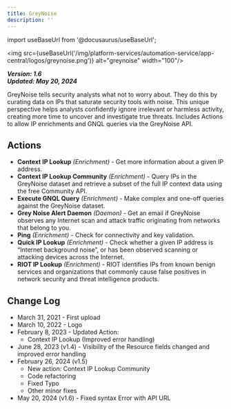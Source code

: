 ```yaml
---
title: GreyNoise
description: ''
---
```


import useBaseUrl from '@docusaurus/useBaseUrl';

<img src={useBaseUrl('/img/platform-services/automation-service/app-central/logos/greynoise.png')} alt="greynoise" width="100"/>

***Version: 1.6  
Updated: May 20, 2024***

GreyNoise tells security analysts what not to worry about. They do this by curating data on IPs that saturate security tools with noise. This unique perspective helps analysts confidently ignore irrelevant or harmless activity, creating more time to uncover and investigate true threats. Includes Actions to allow IP enrichments and GNQL queries via the GreyNoise API.

## Actions

* **Context IP Lookup** *(Enrichment)* - Get more information about a given IP address.
* **Context IP Lookup Community** *(Enrichment)* - Query IPs in the GreyNoise dataset and retrieve a subset of the full IP context data using the free Community API.
* **Execute GNQL Query** *(Enrichment)* - Make complex and one-off queries against the GreyNoise dataset.
* **Grey Noise Alert Daemon** *(Daemon)* - Get an email if GreyNoise observes any Internet scan and attack traffic originating from networks that belong to you.
* **Ping** *(Enrichment)* - Check for connectivity and key validation.
* **Quick IP Lookup** *(Enrichment)* - Check whether a given IP address is “Internet background noise”, or has been observed scanning or attacking devices across the Internet.
* **RIOT IP Lookup** *(Enrichment)* - RIOT identifies IPs from known benign services and organizations that commonly cause false positives in network security and threat intelligence products.

## Change Log

* March 31, 2021 - First upload
* March 10, 2022 - Logo
* February 8, 2023 - Updated Action:
    + Context IP Lookup (Improved error handling)
* June 28, 2023 (v1.4) - Visibility of the Resource fields changed and improved error handling
* February 26, 2024 (v1.5)
    * New action: Context IP Lookup Community
    * Code refactoring
    * Fixed Typo
    * Other minor fixes
* May 20, 2024 (v1.6) - Fixed syntax Error with API URL

